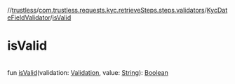 //[trustless](../../../index.md)/[com.trustless.requests.kyc.retrieveSteps.steps.validators](../index.md)/[KycDateFieldValidator](index.md)/[isValid](is-valid.md)

# isValid

\
fun [isValid](is-valid.md)(validation: [Validation](../../com.trustless.requests.kyc.retrieveSteps/-validation/index.md), value: [String](https://kotlinlang.org/api/latest/jvm/stdlib/kotlin/-string/index.html)): [Boolean](https://kotlinlang.org/api/latest/jvm/stdlib/kotlin/-boolean/index.html)
